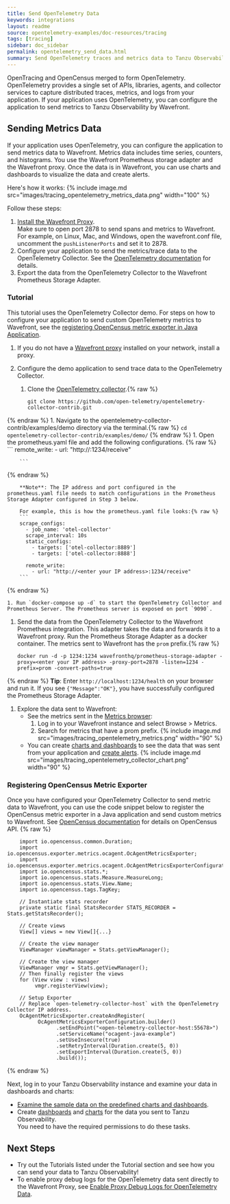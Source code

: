 ```yaml
---
title: Send OpenTelemetry Data
keywords: integrations
layout: readme
source: opentelemetry-examples/doc-resources/tracing
tags: [tracing]
sidebar: doc_sidebar
permalink: opentelemetry_send_data.html
summary: Send OpenTelemetry traces and metrics data to Tanzu Observability. 
---
```


OpenTracing and OpenCensus merged to form OpenTelemetry. OpenTelemetry provides a single set of APIs, libraries, agents, and collector services to capture distributed traces, metrics, and logs from your application. If your application uses OpenTelemetry, you can configure the application to send metrics to Tanzu Observability by Wavefront.

## Sending Metrics Data

If your application uses OpenTelemetry, you can configure the application to send metrics data to Wavefront. Metrics data includes time series, counters, and histograms. You use the Wavefront Prometheus storage adapter and the Wavefront proxy. Once the data is in Wavefront, you can use charts and dashboards to visualize the data and create alerts.

Here's how it works:
{% include image.md src="images/tracing_opentelemetry_metrics_data.png" width="100" %}

Follow these steps:

1. [Install the Wavefront Proxy](proxies_installing.html).
   <br/>Make sure to open port 2878 to send spans and metrics to Wavefront. For example, on Linux, Mac, and Windows, open the wavefront.conf file, uncomment  the `pushListenerPorts` and set it to 2878.
1. Configure your application to send the metrics/trace data to the OpenTelemetry Collector. See the [OpenTelemetry documentation](https://opentelemetry.io/docs/collector/) for details.
1. Export the data from the OpenTelemetry Collector to the Wavefront Prometheus Storage Adapter. 

### Tutorial

This tutorial uses the OpenTelemetry Collector demo. For steps on how to configure your application to send custom OpenTelemetry metrics to Wavefront, see the [registering OpenCensus metric exporter in Java Application](#registering-opencensus-metric-exporter).

1. If you do not have a [Wavefront proxy](proxies.html) installed on your network, install a proxy.
1. Configure the demo application to send trace data to the OpenTelemetry Collector.

    1. Clone the [OpenTelemetry collector](https://github.com/open-telemetry/opentelemetry-collector-contrib.git).{% raw %}
        ```
        git clone https://github.com/open-telemetry/opentelemetry-collector-contrib.git
        ```
{% endraw %}
    1. Navigate to the opentelemetry-collector-contrib/examples/demo directory via the terminal.{% raw %}
        ```
        cd opentelemetry-collector-contrib/examples/demo/
        ```
{% endraw %}
    1. Open the prometheus.yaml file and add the following configurations.
        {% raw %}
        ```
        remote_write:
          - url: "http://<enter your IP address>:1234/receive"

        ```
{% endraw %}
        
        **Note**: The IP address and port configured in the prometheus.yaml file needs to match configurations in the Prometheus Storage Adapter configured in Step 3 below.
        
        For example, this is how the prometheus.yaml file looks:{% raw %}
        ```
        scrape_configs:
          - job_name: 'otel-collector'
          scrape_interval: 10s
          static_configs:
            - targets: ['otel-collector:8889']
            - targets: ['otel-collector:8888']

          remote_write:
            - url: "http://<enter your IP address>:1234/receive"
        ```
{% endraw %}
    
    1. Run `docker-compose up -d` to start the OpenTelemetry Collector and Prometheus Server. The Prometheus server is exposed on port `9090`.

1. Send the data from the OpenTelemetry Collector to the Wavefront Prometheus integration. This adapter takes the data and forwards it to a Wavefront proxy. 
    Run the Prometheus Storage Adapter as a docker container. The metrics sent to Wavefront has the `prom` prefix.{% raw %}
    ```
    docker run -d -p 1234:1234 wavefronthq/prometheus-storage-adapter -proxy=<enter your IP address> -proxy-port=2878 -listen=1234 -prefix=prom -convert-paths=true
    ```
{% endraw %}
    **Tip**: Enter `http://localhost:1234/health` on your browser and run it. If you see `{"Message":"OK"}`, you have successfully configured the Prometheus Storage Adapter.
  
1. Explore the data sent to Wavefront: 
    * See the metrics sent in the [Metrics browser](metrics_managing.html#metrics-browser):
        1. Log in to your Wavefront instance and select Browse > Metrics. 
        1. Search for metrics that have a prom prefix. 
{% include image.md src="images/tracing_opentelemetry_metrics.png" width="90" %}
    * You can create [charts and dashboards](ui_examine_data.html) to see the data that was sent from your application and [create alerts](alerts_manage.html).
{% include image.md src="images/tracing_opentelemetry_collector_chart.png" width="90" %}

### Registering OpenCensus Metric Exporter
Once you have configured your OpenTelemetry Collector to send metric data to Wavefront, you can use the code snippet below to register the OpenCensus metric exporter in a Java application and send custom metrics to Wavefront. See [OpenCensus documentation](https://opencensus.io/stats/) for details on OpenCensus API.
{% raw %}
```
    import io.opencensus.common.Duration;
    import io.opencensus.exporter.metrics.ocagent.OcAgentMetricsExporter;
    import io.opencensus.exporter.metrics.ocagent.OcAgentMetricsExporterConfiguration;
    import io.opencensus.stats.*;
    import io.opencensus.stats.Measure.MeasureLong;
    import io.opencensus.stats.View.Name;
    import io.opencensus.tags.TagKey;

    // Instantiate stats recorder
    private static final StatsRecorder STATS_RECORDER = Stats.getStatsRecorder();

    // Create views
    View[] views = new View[]{...}

    // Create the view manager
    ViewManager viewManager = Stats.getViewManager();

    // Create the view manager
    ViewManager vmgr = Stats.getViewManager();
    // Then finally register the views
    for (View view : views)
         vmgr.registerView(view);

    // Setup Exporter
    // Replace `open-telemetry-collector-host` with the OpenTelemetry Collector IP address.
    OcAgentMetricsExporter.createAndRegister(
          OcAgentMetricsExporterConfiguration.builder()
                .setEndPoint("<open-telemetry-collector-host:55678>")
                .setServiceName("ocagent-java-example")
                .setUseInsecure(true)
                .setRetryInterval(Duration.create(5, 0))
                .setExportInterval(Duration.create(5, 0))
                .build());
```
{% endraw %}

Next, log in to your Tanzu Observability instance and examine your data in dashboards and charts:
  * [Examine the sample data on the predefined charts and dashboards](tutorial_dashboards.html).
  * Create [dashboards](ui_dashboards.html) and [charts](ui_charts.html) for the data you sent to Tanzu Observability. 
  <br/>You need to have the required permissions to do these tasks.


## Next Steps

* Try out the Tutorials listed under the Tutorial section and see how you can send your data to Tanzu Observability!
* To enable proxy debug logs for the OpenTelemetry data sent directly to the Wavefront Proxy, see [Enable Proxy Debug Logs for OpenTelemetry Data](https://docs.wavefront.com/opentelemetry_logs.html).
